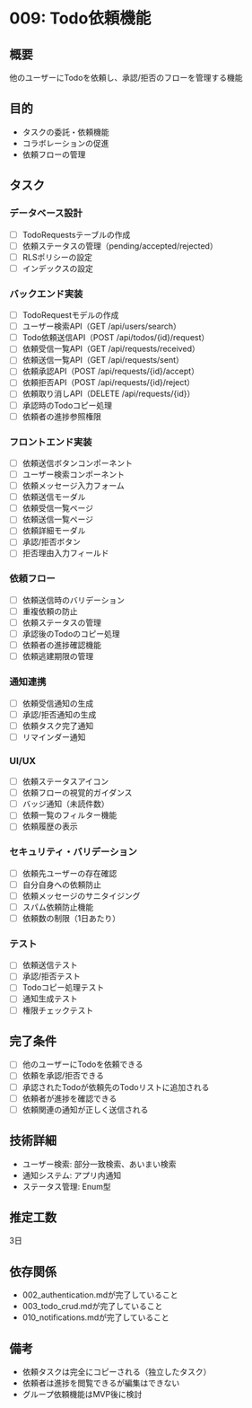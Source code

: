 # 009: Todo依頼機能

## 概要
他のユーザーにTodoを依頼し、承認/拒否のフローを管理する機能

## 目的
- タスクの委託・依頼機能
- コラボレーションの促進
- 依頼フローの管理

## タスク

### データベース設計
- [ ] TodoRequestsテーブルの作成
- [ ] 依頼ステータスの管理（pending/accepted/rejected）
- [ ] RLSポリシーの設定
- [ ] インデックスの設定

### バックエンド実装
- [ ] TodoRequestモデルの作成
- [ ] ユーザー検索API（GET /api/users/search）
- [ ] Todo依頼送信API（POST /api/todos/{id}/request）
- [ ] 依頼受信一覧API（GET /api/requests/received）
- [ ] 依頼送信一覧API（GET /api/requests/sent）
- [ ] 依頼承認API（POST /api/requests/{id}/accept）
- [ ] 依頼拒否API（POST /api/requests/{id}/reject）
- [ ] 依頼取り消しAPI（DELETE /api/requests/{id}）
- [ ] 承認時のTodoコピー処理
- [ ] 依頼者の進捗参照権限

### フロントエンド実装
- [ ] 依頼送信ボタンコンポーネント
- [ ] ユーザー検索コンポーネント
- [ ] 依頼メッセージ入力フォーム
- [ ] 依頼送信モーダル
- [ ] 依頼受信一覧ページ
- [ ] 依頼送信一覧ページ
- [ ] 依頼詳細モーダル
- [ ] 承認/拒否ボタン
- [ ] 拒否理由入力フィールド

### 依頼フロー
- [ ] 依頼送信時のバリデーション
- [ ] 重複依頼の防止
- [ ] 依頼ステータスの管理
- [ ] 承認後のTodoのコピー処理
- [ ] 依頼者の進捗確認機能
- [ ] 依頼逃建期限の管理

### 通知連携
- [ ] 依頼受信通知の生成
- [ ] 承認/拒否通知の生成
- [ ] 依頼タスク完了通知
- [ ] リマインダー通知

### UI/UX
- [ ] 依頼ステータスアイコン
- [ ] 依頼フローの視覚的ガイダンス
- [ ] バッジ通知（未読件数）
- [ ] 依頼一覧のフィルター機能
- [ ] 依頼履歴の表示

### セキュリティ・バリデーション
- [ ] 依頼先ユーザーの存在確認
- [ ] 自分自身への依頼防止
- [ ] 依頼メッセージのサニタイジング
- [ ] スパム依頼防止機能
- [ ] 依頼数の制限（1日あたり）

### テスト
- [ ] 依頼送信テスト
- [ ] 承認/拒否テスト
- [ ] Todoコピー処理テスト
- [ ] 通知生成テスト
- [ ] 権限チェックテスト

## 完了条件
- [ ] 他のユーザーにTodoを依頼できる
- [ ] 依頼を承認/拒否できる
- [ ] 承認されたTodoが依頼先のTodoリストに追加される
- [ ] 依頼者が進捗を確認できる
- [ ] 依頼関連の通知が正しく送信される

## 技術詳細
- ユーザー検索: 部分一致検索、あいまい検索
- 通知システム: アプリ内通知
- ステータス管理: Enum型

## 推定工数
3日

## 依存関係
- 002_authentication.mdが完了していること
- 003_todo_crud.mdが完了していること
- 010_notifications.mdが完了していること

## 備考
- 依頼タスクは完全にコピーされる（独立したタスク）
- 依頼者は進捗を閲覧できるが編集はできない
- グループ依頼機能はMVP後に検討